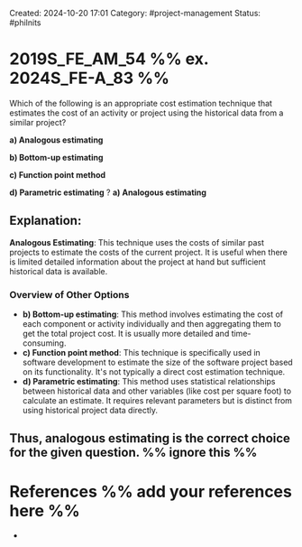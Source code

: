 Created: 2024-10-20 17:01
Category: #project-management 
Status: #philnits



# 2019S_FE_AM_54 %% ex. 2024S_FE-A_83 %%

Which of the following is an appropriate cost estimation technique that estimates the cost of an activity or project using the historical data from a similar project? 

**a) Analogous estimating** 

**b) Bottom-up estimating** 

**c) Function point method** 

**d) Parametric estimating**
?
**a) Analogous estimating** 
## **Explanation:**

**Analogous Estimating**: This technique uses the costs of similar past projects to estimate the costs of the current project. It is useful when there is limited detailed information about the project at hand but sufficient historical data is available.

### Overview of Other Options

- **b) Bottom-up estimating**: This method involves estimating the cost of each component or activity individually and then aggregating them to get the total project cost. It is usually more detailed and time-consuming.
- **c) Function point method**: This technique is specifically used in software development to estimate the size of the software project based on its functionality. It's not typically a direct cost estimation technique.
- **d) Parametric estimating**: This method uses statistical relationships between historical data and other variables (like cost per square foot) to calculate an estimate. It requires relevant parameters but is distinct from using historical project data directly.

Thus, **analogous estimating** is the correct choice for the given question.
%% ignore this %%
---









# References %% add your references here %%
- 